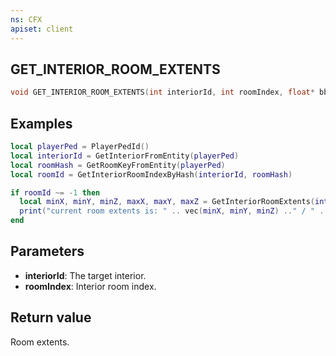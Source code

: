 ```yaml
---
ns: CFX
apiset: client
---
```

## GET_INTERIOR_ROOM_EXTENTS

```c
void GET_INTERIOR_ROOM_EXTENTS(int interiorId, int roomIndex, float* bbMinX, float* bbMinY, float* bbMinZ, float* bbMaxX, float* bbMaxY, float* bbMaxZ);
```

## Examples

```lua
local playerPed = PlayerPedId()
local interiorId = GetInteriorFromEntity(playerPed)
local roomHash = GetRoomKeyFromEntity(playerPed)
local roomId = GetInteriorRoomIndexByHash(interiorId, roomHash)

if roomId ~= -1 then
  local minX, minY, minZ, maxX, maxY, maxZ = GetInteriorRoomExtents(interiorId, roomId)
  print("current room extents is: " .. vec(minX, minY, minZ) .." / " .. vec(maxX, maxY, maxZ))
end
```

## Parameters
* **interiorId**: The target interior.
* **roomIndex**: Interior room index.

## Return value
Room extents.
